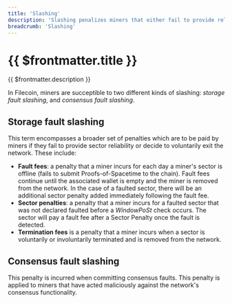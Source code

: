 ```yaml
---
title: 'Slashing'
description: 'Slashing penalizes miners that either fail to provide reliable uptime or act maliciously against the network.'
breadcrumb: 'Slashing'
---
```


# {{ $frontmatter.title }}

{{ $frontmatter.description }}

In Filecoin, miners are succeptible to two different kinds of slashing: _storage fault slashing_, and _consensus fault slashing_.

## Storage fault slashing

This term encompasses a broader set of penalties which are to be paid by miners if they fail to provide sector reliability or decide to voluntarily exit the network. These include:

- **Fault fees**: a penalty that a miner incurs for each day a miner's sector is offline (fails to submit Proofs-of-Spacetime to the chain). Fault fees continue until the associated wallet is empty and the miner is removed from the network. In the case of a faulted sector, there will be an additional sector penalty added immediately following the fault fee.
- **Sector penalties**: a penalty that a miner incurs for a faulted sector that was not declared faulted before a _WindowPoSt_ check occurs. The sector will pay a fault fee after a Sector Penalty once the fault is detected.
- **Termination fees** is a penalty that a miner incurs when a sector is voluntarily or involuntarily terminated and is removed from the network.

## Consensus fault slashing

This penalty is incurred when committing consensus faults. This penalty is applied to miners that have acted maliciously against the network's consensus functionality.